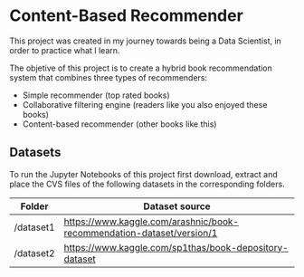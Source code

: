 # Content-Based Recommender

This  project was created in my journey towards being a Data Scientist, in order to practice what I learn.

The objetive of this project is to create a hybrid book recommendation system that combines three types of recommenders:

- Simple recommender (top rated books)
- Collaborative filtering engine (readers like  you also enjoyed these books)
- Content-based recommender (other books like this)

## Datasets

To run the Jupyter Notebooks of this project first download, extract and place the CVS files of the following datasets in the corresponding folders.

| Folder | Dataset source |
|---|---|
| /dataset1 | https://www.kaggle.com/arashnic/book-recommendation-dataset/version/1 |
| /dataset2 | https://www.kaggle.com/sp1thas/book-depository-dataset |
